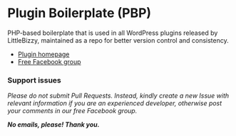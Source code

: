 # Plugin Boilerplate (PBP)

PHP-based boilerplate that is used in all WordPress plugins released by LittleBizzy, maintained as a repo for better version control and consistency.

* [Plugin homepage](https://github.com/littlebizzy/plugin-boilerplate)
* [Free Facebook group](https://www.facebook.com/groups/littlebizzy/)

### Support issues

*Please do not submit Pull Requests. Instead, kindly create a new Issue with relevant information if you are an experienced developer, otherwise post your comments in our free Facebook group.*

***No emails, please! Thank you.***
